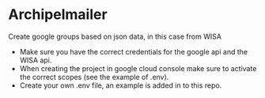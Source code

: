 # Archipelmailer
Create google groups based on json data, in this case from WISA

- Make sure you have the correct credentials for the google api and the WISA api.
- When creating the project in google cloud console make sure to activate the correct scopes (see the example of .env).
- Create your own .env file, an example is added in to this repo.
